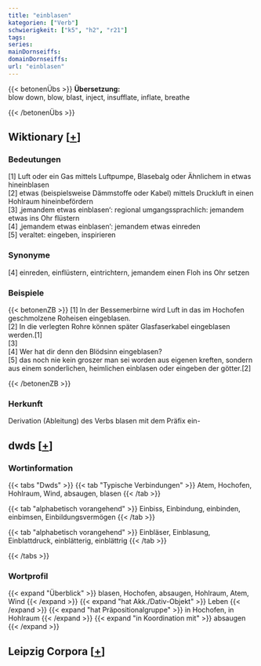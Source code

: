 ```yaml
---
title: "einblasen"
kategorien: ["Verb"]
schwierigkeit: ["k5", "h2", "r21"]
tags:
series:
mainDornseiffs:
domainDornseiffs:
url: "einblasen"
---
```


{{< betonenÜbs >}}
**Übersetzung:**  
blow down, blow, blast, inject, insufflate, inflate, breathe  
  
{{< /betonenÜbs >}}

## Wiktionary [[+](https://de.wiktionary.org/wiki/einblasen)]

### Bedeutungen
[1] Luft oder ein Gas mittels Luftpumpe, Blasebalg oder Ähnlichem in etwas hineinblasen  
[2] etwas (beispielsweise Dämmstoffe oder Kabel) mittels Druckluft in einen Hohlraum hineinbefördern  
[3] ‚jemandem etwas einblasen‘: regional umgangssprachlich: jemandem etwas ins Ohr flüstern  
[4] ‚jemandem etwas einblasen‘: jemandem etwas einreden  
[5] veraltet: eingeben, inspirieren  

### Synonyme
[4] einreden, einflüstern, eintrichtern, jemandem einen Floh ins Ohr setzen  

### Beispiele
{{< betonenZB >}}
[1] In der Bessemerbirne wird Luft in das im Hochofen geschmolzene Roheisen eingeblasen.  
[2] In die verlegten Rohre können später Glasfaserkabel eingeblasen werden.[1]  
[3]  
[4] Wer hat dir denn den Blödsinn eingeblasen?  
[5] das noch nie kein groszer man sei worden aus eigenen kreften, sondern aus einem sonderlichen, heimlichen einblasen oder eingeben der götter.[2]  

{{< /betonenZB >}}
### Herkunft
Derivation (Ableitung) des Verbs blasen mit dem Präfix ein-  



## dwds [[+](https://www.dwds.de/wb/einblasen)]

### Wortinformation
{{< tabs "Dwds" >}}
{{< tab "Typische Verbindungen" >}}
Atem, Hochofen, Hohlraum, Wind, absaugen, blasen
{{< /tab >}}

{{< tab "alphabetisch vorangehend" >}}
Einbiss, Einbindung, einbinden, einbimsen, Einbildungsvermögen
{{< /tab >}}

{{< tab "alphabetisch vorangehend" >}}
Einbläser, Einblasung, Einblattdruck, einblätterig, einblättrig
{{< /tab >}}

{{< /tabs >}}

### Wortprofil
{{< expand "Überblick" >}} blasen, Hochofen, absaugen, Hohlraum, Atem, Wind {{< /expand >}}
{{< expand "hat Akk./Dativ-Objekt" >}} Leben {{< /expand >}}
{{< expand "hat Präpositionalgruppe" >}} in Hochofen, in Hohlraum {{< /expand >}}
{{< expand "in Koordination mit" >}} absaugen {{< /expand >}}

## Leipzig Corpora [[+](https://corpora.uni-leipzig.de/en/res?word=einblasen&corpusId=deu_newscrawl-public_2018)]

